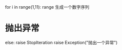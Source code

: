 for i in range(1,11):   range    生成一个数字序列

# 抛出异常

else:
    raise StopIteration
    raise Exception("抛出一个异常")


